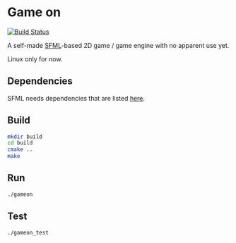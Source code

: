 # Game on

[![Build Status](https://travis-ci.org/pqkallio/gameon.svg?branch=main)](https://travis-ci.org/pqkallio/gameon)

A self-made [SFML](https://en.sfml-dev.org/)-based 2D game / game engine with no apparent use yet.

Linux only for now.

## Dependencies

SFML needs dependencies that are listed [here](https://en.sfml-dev.org/tutorials/2.5/compile-with-cmake.php).

## Build

```sh
mkdir build
cd build
cmake ..
make
```

## Run
```sh
./gameon
```

## Test
```sh
./gameon_test
```
